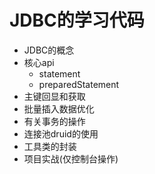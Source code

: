 # JDBC的学习代码

- JDBC的概念
- 核心api
  - statement
  - preparedStatement
- 主键回显和获取
- 批量插入数据优化
- 有关事务的操作
- 连接池druid的使用
- 工具类的封装
- 项目实战(仅控制台操作)